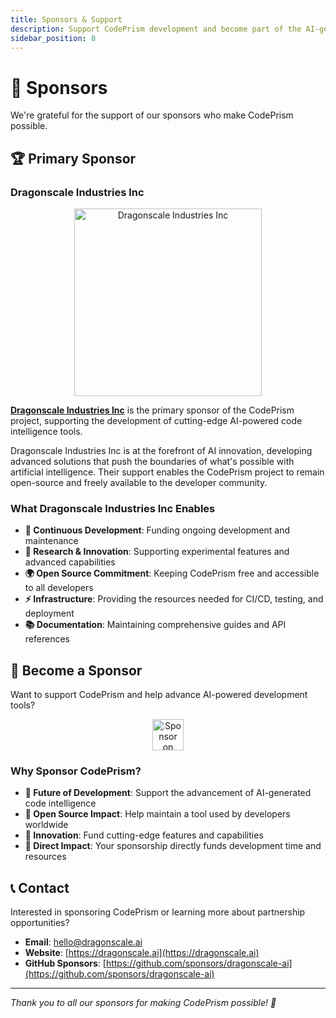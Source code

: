 ```yaml
---
title: Sponsors & Support
description: Support CodePrism development and become part of the AI-generated open source revolution
sidebar_position: 8
---
```


# 💝 Sponsors

We're grateful for the support of our sponsors who make CodePrism possible.

## 🏆 Primary Sponsor

### Dragonscale Industries Inc

<div align="center">
  <a href="https://dragonscale.ai" target="_blank">
    <img src="https://cdn.prod.website-files.com/65577aeb720145c27d810263/66296bc4e8282c4a362065f5_logo.svg" alt="Dragonscale Industries Inc" width="300"/>
  </a>
</div>

**[Dragonscale Industries Inc](https://dragonscale.ai)** is the primary sponsor of the CodePrism project, supporting the development of cutting-edge AI-powered code intelligence tools.

Dragonscale Industries Inc is at the forefront of AI innovation, developing advanced solutions that push the boundaries of what's possible with artificial intelligence. Their support enables the CodePrism project to remain open-source and freely available to the developer community.

### What Dragonscale Industries Inc Enables

- **🚀 Continuous Development**: Funding ongoing development and maintenance
- **🔬 Research & Innovation**: Supporting experimental features and advanced capabilities
- **🌍 Open Source Commitment**: Keeping CodePrism free and accessible to all developers
- **⚡ Infrastructure**: Providing the resources needed for CI/CD, testing, and deployment
- **📚 Documentation**: Maintaining comprehensive guides and API references

## 🤝 Become a Sponsor

Want to support CodePrism and help advance AI-powered development tools?

<div align="center">
  <a href="https://github.com/sponsors/dragonscale-ai" target="_blank">
    <img src="https://img.shields.io/badge/Sponsor-❤️-ea4aaa?style=for-the-badge&logo=github" alt="Sponsor on GitHub" height="50"/>
  </a>
</div>

### Why Sponsor CodePrism?

- **🔮 Future of Development**: Support the advancement of AI-generated code intelligence
- **🌟 Open Source Impact**: Help maintain a tool used by developers worldwide
- **🚀 Innovation**: Fund cutting-edge features and capabilities
- **🎯 Direct Impact**: Your sponsorship directly funds development time and resources

## 📞 Contact

Interested in sponsoring CodePrism or learning more about partnership opportunities?

- **Email**: hello@dragonscale.ai
- **Website**: [https://dragonscale.ai](https://dragonscale.ai)
- **GitHub Sponsors**: [https://github.com/sponsors/dragonscale-ai](https://github.com/sponsors/dragonscale-ai)

---

*Thank you to all our sponsors for making CodePrism possible! 🙏* 